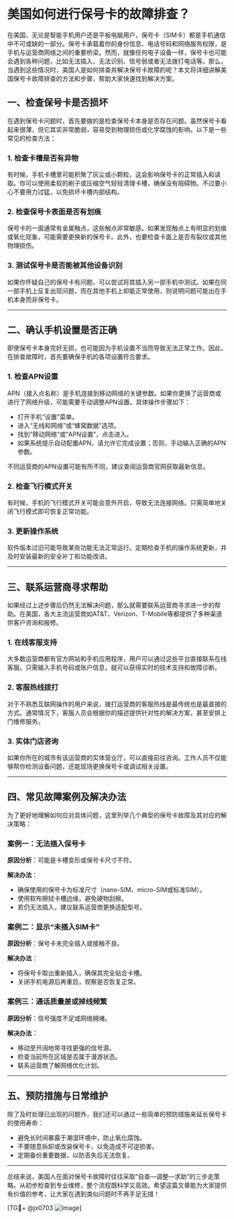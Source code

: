 # 美国如何进行保号卡的故障排查？

在美国，无论是智能手机用户还是平板电脑用户，保号卡（SIM卡）都是手机通信中不可或缺的一部分。保号卡承载着你的身份信息、电话号码和网络服务权限，是手机与运营商网络之间的重要桥梁。然而，就像任何电子设备一样，保号卡也可能会遇到各种问题，比如无法插入、无法识别、信号弱或者无法拨打电话等。那么，当遇到这些情况时，美国人是如何排查并解决保号卡故障的呢？本文将详细讲解美国保号卡故障排查的方法和步骤，帮助大家快速找到解决方案。

## 一、检查保号卡是否损坏

在遇到保号卡问题时，首先要做的是检查保号卡本身是否存在问题。虽然保号卡看起来很薄，但它其实非常脆弱，容易受到物理损伤或化学腐蚀的影响。以下是一些常见的检查方法：

### 1. 检查卡槽是否有异物

有时候，手机卡槽里可能积聚了灰尘或小颗粒，这会影响保号卡的正常插入和读取。你可以使用柔软的刷子或压缩空气轻轻清理卡槽，确保没有阻碍物。不过要小心不要用力过猛，以免损坏卡槽内部结构。

### 2. 检查保号卡表面是否有划痕

保号卡的一面通常有金属触点，这些触点非常敏感。如果发现触点上有明显的划痕或氧化现象，可能需要更换新的保号卡。此外，也要检查卡面上是否有裂纹或其他物理损伤。

### 3. 测试保号卡是否能被其他设备识别

如果你怀疑自己的保号卡有问题，可以尝试将其插入另一部手机中测试。如果在同一部手机上反复出现问题，而在其他手机上却能正常使用，则说明问题可能出在手机本身而非保号卡。

---

## 二、确认手机设置是否正确

即使保号卡本身完好无损，也可能因为手机设置不当而导致无法正常工作。因此，在排查故障时，首先要确保手机的各项设置符合要求。

### 1. 检查APN设置

APN（接入点名称）是手机连接到移动网络的关键参数。如果你更换了运营商或进行了网络升级，可能需要手动调整APN设置。具体操作步骤如下：

- 打开手机“设置”菜单。
- 进入“无线和网络”或“蜂窝数据”选项。
- 找到“移动网络”或“APN设置”，点击进入。
- 如果系统提示自动配置APN，请允许它完成设置；否则，手动输入正确的APN参数。

不同运营商的APN设置可能有所不同，建议查阅运营商官网获取最新信息。

### 2. 检查飞行模式开关

有时候，手机的飞行模式开关可能会意外开启，导致无法连接网络。只需简单地关闭飞行模式即可恢复正常功能。

### 3. 更新操作系统

软件版本过旧可能导致某些功能无法正常运行。定期检查手机的操作系统更新，并及时安装最新的安全补丁和功能改进。

---

## 三、联系运营商寻求帮助

如果经过上述步骤后仍然无法解决问题，那么就需要联系运营商寻求进一步的帮助。在美国，各大主流运营商如AT&T、Verizon、T-Mobile等都提供了多种渠道供客户咨询和报修。

### 1. 在线客服支持

大多数运营商都有官方网站和手机应用程序，用户可以通过这些平台直接联系在线客服。只需输入手机号码或账户信息，就可以获得实时的技术支持和故障诊断。

### 2. 客服热线拨打

对于不熟悉互联网操作的用户来说，拨打运营商的客服热线是最传统也是最直接的方式。通常情况下，客服人员会根据你的描述提供针对性的解决方案，甚至安排上门维修服务。

### 3. 实体门店咨询

如果你所在的城市有该运营商的实体营业厅，可以直接前往咨询。工作人员不仅能够帮你检测设备问题，还能现场更换保号卡或调试相关设置。

---

## 四、常见故障案例及解决办法

为了更好地理解如何应对具体问题，这里列举几个典型的保号卡故障及其对应的解决策略：

### 案例一：无法插入保号卡

**原因分析**：可能是卡槽变形或保号卡尺寸不符。

**解决办法**：
- 确保使用的保号卡为标准尺寸（nano-SIM、micro-SIM或标准SIM）。
- 使用软布擦拭卡槽边缘，避免硬物刮擦。
- 若仍无法插入，建议联系运营商更换适配型号。

### 案例二：显示“未插入SIM卡”

**原因分析**：保号卡未完全插入或接触不良。

**解决办法**：
- 将保号卡取出重新插入，确保其完全贴合卡槽。
- 关闭手机电源后再重启，观察是否恢复正常。

### 案例三：通话质量差或掉线频繁

**原因分析**：信号强度不足或网络拥堵。

**解决办法**：
- 移动至开阔地带寻找更强的信号源。
- 检查当前所在区域是否属于漫游状态。
- 联系运营商了解网络优化计划。

---

## 五、预防措施与日常维护

除了及时处理已出现的问题外，我们还可以通过一些简单的预防措施来延长保号卡的使用寿命：

- 避免长时间暴露于潮湿环境中，防止氧化腐蚀。
- 不要随意拆卸或改装保号卡，以免造成不可逆损害。
- 定期备份重要数据，以防丢失后无法恢复。

---

总结来说，美国人在面对保号卡故障时往往采取“自查—调整—求助”的三步走策略。从初步检查到专业维修，整个流程既科学又高效。希望这篇文章能为大家提供有价值的参考，让大家在遇到类似问题时不再手足无措！

[TG💪+ @jx0703 ![Image](https://github.com/user-attachments/assets/dbca1d08-cadb-493c-b0ec-ad6f7a83f270)]